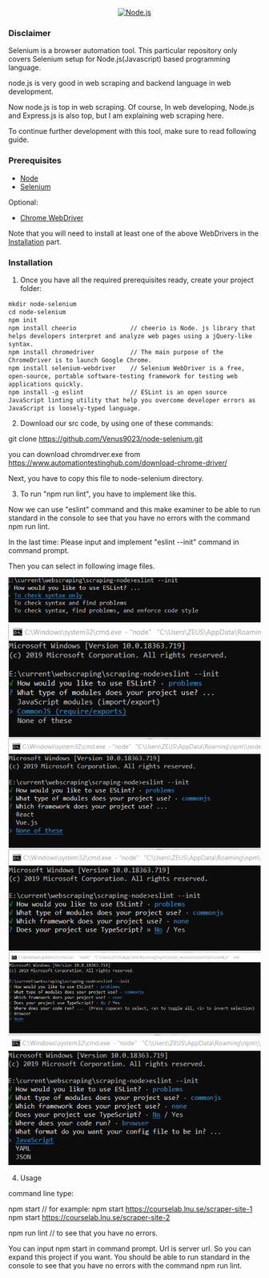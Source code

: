 <!--lint disable no-literal-urls-->

<p align="center">
  <a href="https://nodejs.org/">
    <img
      alt="Node.js"
      src="https://nodejs.org/static/images/logo-light.svg"
      width="400"
    />
  </a>
</p>

### Disclaimer

Selenium is a browser automation tool. This particular repository only covers Selenium setup for Node.js(Javascript) based programming language.

node.js is very good in web scraping and backend language in web development.

Now node.js is top in web scraping. Of course, In web developing, Node.js and Express.js is also top, but I am explaining web scraping here.

To continue further development with this tool, make sure to read following guide.


### Prerequisites

- [Node](https://nodejs.org/en/download/)
- [Selenium](https://www.npmjs.com/package/selenium-webdriver)

Optional:
- [Chrome WebDriver](https://www.npmjs.com/package/chromedriver#building-and-installing)

Note that you will need to install at least one of the above WebDrivers in the [Installation](#installation) part.

### Installation

1. Once you have all the required prerequisites ready, create your project folder:

```
mkdir node-selenium
cd node-selenium
npm init
npm install cheerio               // cheerio is Node. js library that helps developers interpret and analyze web pages using a jQuery-like syntax.
npm install chromedriver          // The main purpose of the ChromeDriver is to launch Google Chrome.
npm install selenium-webdriver    // Selenium WebDriver is a free, open-source, portable software-testing framework for testing web applications quickly.
npm install -g eslint             // ESLint is an open source JavaScript linting utility that help you overcome developer errors as JavaScript is loosely-typed language. 
```

2. Download our src code, by using one of these commands: 

git clone https://github.com/Venus9023/node-selenium.git

you can download chromdrver.exe from https://www.automationtestinghub.com/download-chrome-driver/

Next, you have to copy this file to node-selenium directory.

3. To run "npm run lint", you have to implement like this.

Now we can use "eslint" command and this make examiner to be able to run standard in the console to see that you have no errors with the command npm run lint.

In the last time: Please input and implement "eslint --init" command in command prompt.

Then you can select in following image files.


<img src="./1.png">

<img src="./2.png">

<img src="./3.png">

<img src="./4.png">

<img src="./5.png">

<img src="./6.png">

4. Usage

command line type: 
  
  npm start <url>         // for example: npm start https://courselab.lnu.se/scraper-site-1
                                          npm start https://courselab.lnu.se/scraper-site-2
  
  npm run lint            // to see that you have no errors.

You can input npm start <url> in command prompt. Url is server url. So you can expand this project if you want.
You should be able to run standard in the console to see that you have no errors with the command npm run lint.
